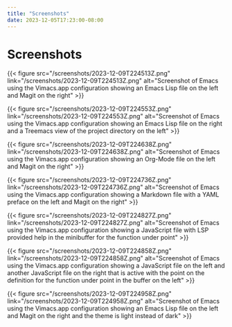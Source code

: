 ```yaml
---
title: "Screenshots"
date: 2023-12-05T17:23:00-08:00
---
```

# Screenshots

{{< figure src="/screenshots/2023-12-09T224513Z.png" link="/screenshots/2023-12-09T224513Z.png" alt="Screenshot of Emacs using the Vimacs.app configuration showing an Emacs Lisp file on the left and Magit on the right" >}}

{{< figure src="/screenshots/2023-12-09T224553Z.png" link="/screenshots/2023-12-09T224553Z.png" alt="Screenshot of Emacs using the Vimacs.app configuration showing an Emacs Lisp file on the right and a Treemacs view of the project directory on the left" >}}

{{< figure src="/screenshots/2023-12-09T224638Z.png" link="/screenshots/2023-12-09T224638Z.png" alt="Screenshot of Emacs using the Vimacs.app configuration showing an Org-Mode file on the left and Magit on the right" >}}

{{< figure src="/screenshots/2023-12-09T224736Z.png" link="/screenshots/2023-12-09T224736Z.png" alt="Screenshot of Emacs using the Vimacs.app configuration showing a Markdown file with a YAML preface on the left and Magit on the right" >}}

{{< figure src="/screenshots/2023-12-09T224827Z.png" link="/screenshots/2023-12-09T224827Z.png" alt="Screenshot of Emacs using the Vimacs.app configuration showing a JavaScript file with LSP provided help in the minibuffer for the function under point" >}}

{{< figure src="/screenshots/2023-12-09T224858Z.png" link="/screenshots/2023-12-09T224858Z.png" alt="Screenshot of Emacs using the Vimacs.app configuration showing a JavaScript file on the left and another JavaScript file on the right that is active with the point on the definition for the function under point in the buffer on the left" >}}

{{< figure src="/screenshots/2023-12-09T224958Z.png" link="/screenshots/2023-12-09T224958Z.png" alt="Screenshot of Emacs using the Vimacs.app configuration showing an Emacs Lisp file on the left and Magit on the right and the theme is light instead of dark" >}}
